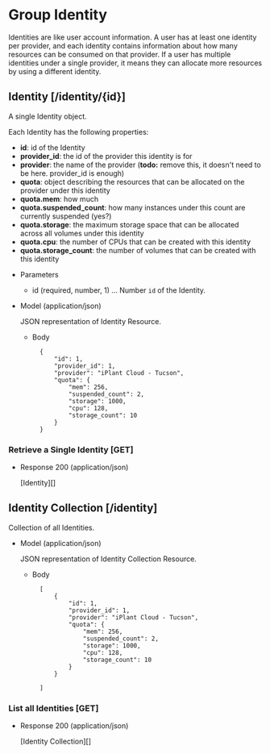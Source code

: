 # Group Identity
Identities are like user account information. A user has at least one identity per provider, and each identity
 contains information about how many resources can be consumed on that provider.  If a user has multiple identities
 under a single provider, it means they can allocate more resources by using a different identity.

## Identity [/identity/{id}]
A single Identity object.

Each Identity has the following properties:

- **id**: id of the Identity
- **provider_id**: the id of the provider this identity is for
- **provider**: the name of the provider (**todo:** remove this, it doesn't need to be here.  provider_id is enough)
- **quota**: object describing the resources that can be allocated on the provider under this identity
- **quota.mem**: how much 
- **quota.suspended_count**: how many instances under this count are currently suspended (yes?)
- **quota.storage**: the maximum storage space that can be allocated across all volumes under this identity
- **quota.cpu**: the number of CPUs that can be created with this identity
- **quota.storage_count**: the number of volumes that can be created with this identity

+ Parameters
    + id (required, number, 1) ... Number `id` of the Identity.
    
+ Model (application/json)

    JSON representation of Identity Resource.

    + Body

            {
                "id": 1,
                "provider_id": 1,
                "provider": "iPlant Cloud - Tucson",
                "quota": {
                    "mem": 256,
                    "suspended_count": 2,
                    "storage": 1000,
                    "cpu": 128,
                    "storage_count": 10
                }
            }

### Retrieve a Single Identity [GET]

+ Response 200 (application/json)

    [Identity][]
    
## Identity Collection [/identity]
Collection of all Identities.

+ Model (application/json)

    JSON representation of Identity Collection Resource.

    + Body

            [
                {
                    "id": 1,
                    "provider_id": 1,
                    "provider": "iPlant Cloud - Tucson",
                    "quota": {
                        "mem": 256,
                        "suspended_count": 2,
                        "storage": 1000,
                        "cpu": 128,
                        "storage_count": 10
                    }
                }
                
            ]
            
### List all Identities [GET]
+ Response 200 (application/json)

    [Identity Collection][]
